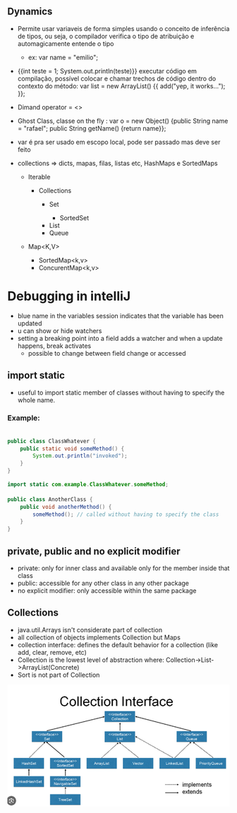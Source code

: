 ## Dynamics

* Permite usar variaveis de forma simples usando o 
conceito de inferência de tipos, ou seja, o compilador verifica o tipo de atribuição e automagicamente entende o tipo
    - ex: var name = "emilio";

* {{int teste = 1; System.out.println(teste)}} executar código em compilação, possível colocar e chamar trechos de código dentro do contexto
do método: var list = new ArrayList<String>() {{ add("yep, it works..."); }};

* Dimand operator = <>

* Ghost Class, classe on the fly : var o = new Object() {public String name = "rafael"; public String getName() {return name}};

* var é pra ser usado em escopo local, pode ser passado mas deve ser feito

* collections => dicts, mapas, filas, listas etc, HashMaps e SortedMaps
    - Iterable<t>
        - Collections<T>
            - Set<E>
                - SortedSet <E>
            - List<E>
            - Queue<E>

    - Map<K,V>
        - SortedMap<k,v>
        - ConcurentMap<k,v>


# Debugging in intelliJ

- blue name in the variables session indicates that the variable has been updated
- u can show or hide watchers
- setting a breaking point into a field adds a watcher and when a update happens, break activates
    - possible to change between field change or accessed

## import static

- useful to import static member of classes without having to specify the whole name.

### Example:

```java

public class ClassWhatever {
    public static void someMethod() {
        System.out.println("invoked");
    }
}
```

```java
import static com.example.ClassWhatever.someMethod;

public class AnotherClass {
    public void anotherMethod() {
        someMethod(); // called without having to specify the class
    }
}


```

## private, public and no explicit modifier

- private: only for inner class and available only for the member inside that class
- public: accessible for any other class in any other package
- no explicit modifier: only accessible within the same package


## Collections

- java.util.Arrays isn't considerate part of collection
- all collection of objects implements Collection but Maps
- collection interface: defines the default behavior for a collection (like add, clear, remove, etc)
- Collection is the lowest level of abstraction where: Collection->List->ArrayList(Concrete)
- Sort is not part of Collection

![java_collection_hierarchy](assets/java_collection_hierarchy.png)
